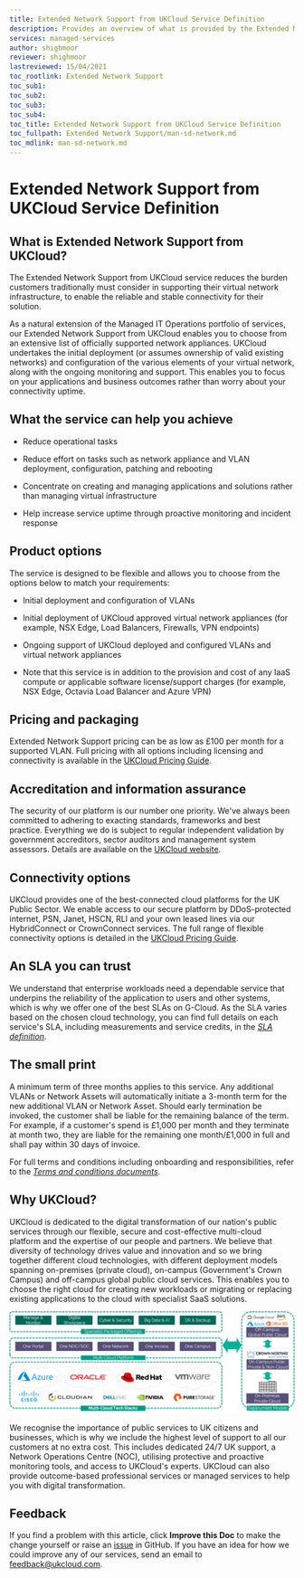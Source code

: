 ```yaml
---
title: Extended Network Support from UKCloud Service Definition
description: Provides an overview of what is provided by the Extended Network Support from UKCloud service
services: managed-services
author: shighmoor
reviewer: shighmoor
lastreviewed: 15/04/2021
toc_rootlink: Extended Network Support
toc_sub1: 
toc_sub2:
toc_sub3:
toc_sub4:
toc_title: Extended Network Support from UKCloud Service Definition
toc_fullpath: Extended Network Support/man-sd-network.md
toc_mdlink: man-sd-network.md
---
```


# Extended Network Support from UKCloud Service Definition

## What is Extended Network Support from UKCloud?

The Extended Network Support from UKCloud service reduces the burden customers traditionally must consider in supporting their virtual network infrastructure, to enable the reliable and stable connectivity for their solution.

As a natural extension of the Managed IT Operations portfolio of services, our Extended Network Support from UKCloud enables you to choose from an extensive list of officially supported network appliances. UKCloud undertakes the initial deployment (or assumes ownership of valid existing networks) and configuration of the various elements of your virtual network, along with the ongoing monitoring and support. This enables you to focus on your applications and business outcomes rather than worry about your connectivity uptime.

## What the service can help you achieve

- Reduce operational tasks

- Reduce effort on tasks such as network appliance and VLAN deployment, configuration, patching and rebooting

- Concentrate on creating and managing applications and solutions rather than managing virtual infrastructure

- Help increase service uptime through proactive monitoring and incident response

## Product options

The service is designed to be flexible and allows you to choose from the options below to match your requirements:

- Initial deployment and configuration of VLANs

- Initial deployment of UKCloud approved virtual network appliances (for example, NSX Edge, Load Balancers, Firewalls, VPN endpoints)

- Ongoing support of UKCloud deployed and configured VLANs and virtual network appliances

- Note that this service is in addition to the provision and cost of any IaaS compute or applicable software license/support charges (for example, NSX Edge, Octavia Load Balancer and Azure VPN)

## Pricing and packaging

Extended Network Support pricing can be as low as £100 per month for a supported VLAN. Full pricing with all options including licensing and connectivity is available in the [UKCloud Pricing Guide](https://ukcloud.com/pricing-guide).

## Accreditation and information assurance

The security of our platform is our number one priority. We've always been committed to adhering to exacting standards, frameworks and best practice. Everything we do is subject to regular independent validation by government accreditors, sector auditors and management system assessors. Details are available on the [UKCloud website](https://ukcloud.com/governance/).

## Connectivity options

UKCloud provides one of the best-connected cloud platforms for the UK Public Sector. We enable access to our secure platform by DDoS-protected internet, PSN, Janet, HSCN, RLI and your own leased lines via our HybridConnect or CrownConnect services. The full range of flexible connectivity options is detailed in the [UKCloud Pricing Guide](https://ukcloud.com/pricing-guide).

## An SLA you can trust

We understand that enterprise workloads need a dependable service that underpins the reliability of the application to users and other systems, which is why we offer one of the best SLAs on G-Cloud. As the SLA varies based on the chosen cloud technology, you can find full details on each service's SLA, including measurements and service credits, in the [*SLA definition*](../other/other-ref-sla-definition.md).

## The small print

A minimum term of three months applies to this service. Any additional VLANs or Network Assets will automatically initiate a 3-month term for the new additional VLAN or Network Asset. Should early termination be invoked, the customer shall be liable for the remaining balance of the term. For example, if a customer's spend is £1,000 per month and they terminate at month two, they are liable for the remaining one month/£1,000 in full and shall pay within 30 days of invoice.

For full terms and conditions including onboarding and responsibilities, refer to the [*Terms and conditions documents*](../other/other-ref-terms-and-conditions.md).

## Why UKCloud?

UKCloud is dedicated to the digital transformation of our nation's public services through our flexible, secure and cost-effective multi-cloud platform and the expertise of our people and partners. We believe that diversity of technology drives value and innovation and so we bring together different cloud technologies, with different deployment models spanning on-premises (private cloud), on-campus (Government's Crown Campus) and off-campus global public cloud services. This enables you to choose the right cloud for creating new workloads or migrating or replacing existing applications to the cloud with specialist SaaS solutions.

![UKCloud services](images/ukc-services-g12.png)

We recognise the importance of public services to UK citizens and businesses, which is why we include the highest level of support to all our customers at no extra cost. This includes dedicated 24/7 UK support, a Network Operations Centre (NOC), utilising protective and proactive monitoring tools, and access to UKCloud's experts. UKCloud can also provide outcome-based professional services or managed services to help you with digital transformation.

## Feedback

If you find a problem with this article, click **Improve this Doc** to make the change yourself or raise an [issue](https://github.com/UKCloud/documentation/issues) in GitHub. If you have an idea for how we could improve any of our services, send an email to <feedback@ukcloud.com>.
